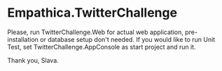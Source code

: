 Empathica.TwitterChallenge
==========================

Please, run TwitterChallenge.Web for actual web application, pre-installation or database setup don't needed.
If you would like to run Unit Test, set TwitterChallenge.AppConsole as start project and run it.

Thank you,
Slava.
